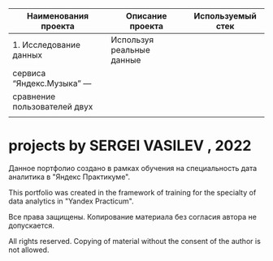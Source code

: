 
| **Наименования проекта**   | **Описание проекта** | **Используемый стек** |
| -------------------------  | -------------------- |-----------------------|
| 1. Исследование данных     |Используя реальные данные 
| сервиса “Яндекс.Музыка” —  |
|сравнение пользователей двух|          |               |  сервиса Яндекс.Музыка проверить данные и сравнить поведение и музыкальные предпочтения пользователей, жителей  | городов.                   |               двух столиц - Москвы и Санкт-Петербурга. Проверить гипотезы и сформулировать выводы.
|                            |








# projects by SERGEI VASILEV , 2022

Данное портфолио создано в рамках обучения на специальность дата аналитика в "Яндекс Практикуме". 

This portfolio was created in the framework of training for the specialty of data analytics in "Yandex Practicum".

Все права защищены. Копирование материала без согласия автора не допускается. 

All rights reserved. Copying of material without the consent of the author is not allowed.
